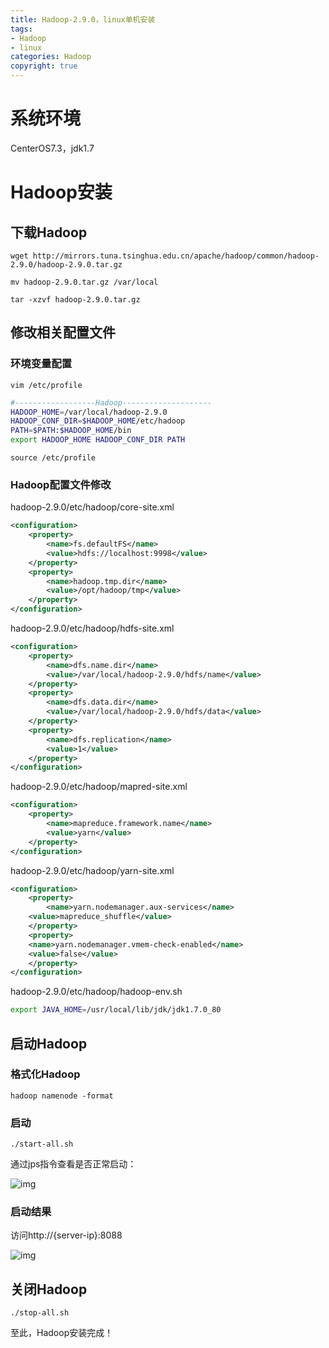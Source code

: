 ```yaml
---
title: Hadoop-2.9.0，linux单机安装
tags: 
- Hadoop
- linux
categories: Hadoop
copyright: true
---
```


# 系统环境

CenterOS7.3，jdk1.7

<!-- more -->

# Hadoop安装

## 下载Hadoop

`wget http://mirrors.tuna.tsinghua.edu.cn/apache/hadoop/common/hadoop-2.9.0/hadoop-2.9.0.tar.gz`

`mv hadoop-2.9.0.tar.gz /var/local`

`tar -xzvf hadoop-2.9.0.tar.gz`

##  修改相关配置文件

### 环境变量配置

`vim /etc/profile`

```bash
#------------------Hadoop--------------------
HADOOP_HOME=/var/local/hadoop-2.9.0
HADOOP_CONF_DIR=$HADOOP_HOME/etc/hadoop
PATH=$PATH:$HADOOP_HOME/bin
export HADOOP_HOME HADOOP_CONF_DIR PATH
```

`source /etc/profile`

### Hadoop配置文件修改

hadoop-2.9.0/etc/hadoop/core-site.xml

```xml
<configuration>  
    <property>  
        <name>fs.defaultFS</name>  
        <value>hdfs://localhost:9998</value>  
    </property>  
    <property>  
        <name>hadoop.tmp.dir</name>  
        <value>/opt/hadoop/tmp</value>  
    </property>  
</configuration>
```

hadoop-2.9.0/etc/hadoop/hdfs-site.xml

```xml
<configuration>  
    <property>  
        <name>dfs.name.dir</name>  
        <value>/var/local/hadoop-2.9.0/hdfs/name</value>  
    </property>  
    <property>  
        <name>dfs.data.dir</name>  
        <value>/var/local/hadoop-2.9.0/hdfs/data</value>  
    </property>    
    <property>  
        <name>dfs.replication</name>  
        <value>1</value>  
    </property> 
</configuration>
```

hadoop-2.9.0/etc/hadoop/mapred-site.xml

```xml
<configuration>
    <property>
        <name>mapreduce.framework.name</name>
        <value>yarn</value>
    </property>
</configuration>
```

hadoop-2.9.0/etc/hadoop/yarn-site.xml

```xml
<configuration> 
    <property>
        <name>yarn.nodemanager.aux-services</name>
	<value>mapreduce_shuffle</value>
    </property>
    <property>
	<name>yarn.nodemanager.vmem-check-enabled</name>
	<value>false</value>
    </property>
</configuration>
```

hadoop-2.9.0/etc/hadoop/hadoop-env.sh

```bash
export JAVA_HOME=/usr/local/lib/jdk/jdk1.7.0_80
```

## 启动Hadoop

###  格式化Hadoop

`hadoop namenode -format`

###  启动

`./start-all.sh`

通过jps指令查看是否正常启动：

![img](https://wziyang.github.io/images/hadoop/jps.png)

###  启动结果

访问http://{server-ip}:8088

![img](https://wziyang.github.io/images/hadoop/hadoop启动结果.jpg)

## 关闭Hadoop

`./stop-all.sh`

至此，Hadoop安装完成！
